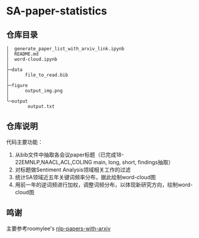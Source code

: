 # SA-paper-statistics

## 仓库目录
```
│  generate_paper_list_with_arxiv_link.ipynb
│  README.md
│  word-cloud.ipynb
│
├─data
│      file_to_read.bib
│
├─figure
│      output_img.png
│
└─output
        output.txt
```
## 仓库说明

代码主要功能：

1. 从bib文件中抽取各会议paper标题（已完成18-22EMNLP,NAACL,ACL,COLING main, long, short, findings抽取）
2. 对标题做Sentiment Analysis领域相关工作的过滤
3. 统计SA领域近五年关键词频率分布，据此绘制word-cloud图
4. 用前一年的逆词频进行加权，调整词频分布，以体现新研究方向，绘制word-cloud图

## 鸣谢

主要参考roomylee's [nlp-papers-with-arxiv](https://github.com/roomylee/nlp-papers-with-arxiv)
